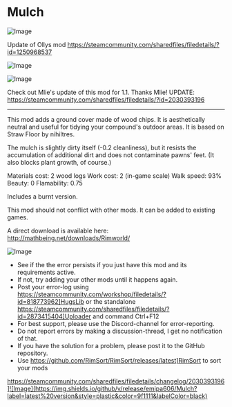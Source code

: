 # Mulch

![Image](https://i.imgur.com/buuPQel.png)

Update of Ollys mod
https://steamcommunity.com/sharedfiles/filedetails/?id=1250968537

![Image](https://i.imgur.com/pufA0kM.png)

	
![Image](https://i.imgur.com/Z4GOv8H.png)


Check out Mlie's update of this mod for 1.1.  Thanks Mlie!
UPDATE: https://steamcommunity.com/sharedfiles/filedetails/?id=2030393196

-----

This mod adds a ground cover made of wood chips.  It is aesthetically neutral and useful for tidying your compound's outdoor areas.  It is based on Straw Floor by nihiltres.

The mulch is slightly dirty itself (-0.2 cleanliness), but it resists the accumulation of additional dirt and does not contaminate pawns' feet.  (It also blocks plant growth, of course.)

Materials cost: 2 wood logs
Work cost: 2 (in-game scale)
Walk speed: 93%
Beauty: 0
Flamability: 0.75

Includes a burnt version.

This mod should not conflict with other mods.  It can be added to existing games.

A direct download is available here: http://mathbeing.net/downloads/Rimworld/


![Image](https://i.imgur.com/PwoNOj4.png)



-  See if the the error persists if you just have this mod and its requirements active.
-  If not, try adding your other mods until it happens again.
-  Post your error-log using https://steamcommunity.com/workshop/filedetails/?id=818773962]HugsLib or the standalone https://steamcommunity.com/sharedfiles/filedetails/?id=2873415404]Uploader and command Ctrl+F12
-  For best support, please use the Discord-channel for error-reporting.
-  Do not report errors by making a discussion-thread, I get no notification of that.
-  If you have the solution for a problem, please post it to the GitHub repository.
-  Use https://github.com/RimSort/RimSort/releases/latest]RimSort to sort your mods



https://steamcommunity.com/sharedfiles/filedetails/changelog/2030393196]![Image](https://img.shields.io/github/v/release/emipa606/Mulch?label=latest%20version&style=plastic&color=9f1111&labelColor=black)

